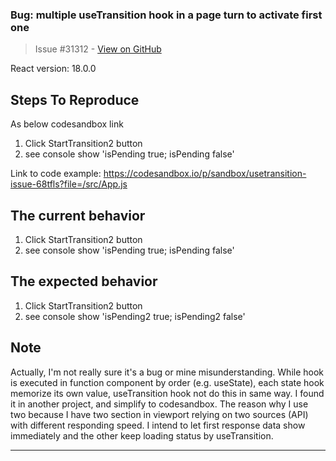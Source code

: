 ### Bug: multiple useTransition hook in a page turn to activate first one

> Issue #31312 - [View on GitHub](https://github.com/facebook/react/issues/31312)

<!--
  Please provide a clear and concise description of what the bug is. Include
  screenshots if needed. Please test using the latest version of the relevant
  React packages to make sure your issue has not already been fixed.
-->

React version: 18.0.0

## Steps To Reproduce
As below codesandbox link
1. Click StartTransition2 button
2. see console show 'isPending true; isPending false'

<!--
  Your bug will get fixed much faster if we can run your code and it doesn't
  have dependencies other than React. Issues without reproduction steps or
  code examples may be immediately closed as not actionable.
-->

Link to code example: https://codesandbox.io/p/sandbox/usetransition-issue-68tfls?file=/src/App.js

<!--
  Please provide a CodeSandbox (https://codesandbox.io/s/new), a link to a
  repository on GitHub, or provide a minimal code example that reproduces the
  problem. You may provide a screenshot of the application if you think it is
  relevant to your bug report. Here are some tips for providing a minimal
  example: https://stackoverflow.com/help/mcve.
-->

## The current behavior
1. Click StartTransition2 button
2. see console show 'isPending true; isPending false'


## The expected behavior
1. Click StartTransition2 button
2. see console show 'isPending2 true; isPending2 false'


## Note
Actually, I'm not really sure it's a bug or mine misunderstanding.
While hook is executed in function component by order (e.g. useState), each state hook memorize its own value, useTransition hook not do this in same way. I found it in another project, and simplify to codesandbox. The reason why I use two because I have two section in viewport relying on two sources (API) with different responding speed. I intend to let first response data show immediately and the other keep loading status by useTransition.



---

